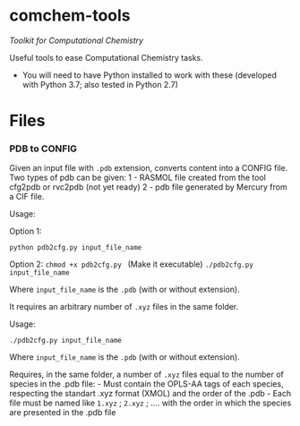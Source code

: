 # comchem-tools
*Toolkit for Computational Chemistry*

Useful tools to ease Computational Chemistry tasks.

 - You will need to have Python installed to work with these (developed with Python 3.7; also tested in Python 2.7)

# Files

### PDB to CONFIG
Given an input file with `.pdb` extension, converts content into a CONFIG file. Two types of pdb can be given:
	1 - RASMOL file created from the tool cfg2pdb or rvc2pdb (not yet ready)
	2 - pdb file generated by Mercury from a CIF file.

Usage:

Option 1:

`python pdb2cfg.py input_file_name`

Option 2:
`chmod +x pdb2cfg.py ` (Make it executable)
`./pdb2cfg.py input_file_name`

Where `input_file_name` is the `.pdb` (with or without extension).

It requires an arbitrary number of `.xyz` files in the same folder.


Usage:

`./pdb2cfg.py input_file_name`

Where `input_file_name` is the `.pdb` (with or without extension).


Requires, in the same folder, a number of `.xyz` files equal to the number of species in the .pdb file:
	- Must contain the OPLS-AA tags of each species, respecting the standart .xyz format (XMOL) and the order of the .pdb
	- Each file must be named like `1.xyz` ; `2.xyz` ; .... with the order in which the species are presented in the .pdb file
